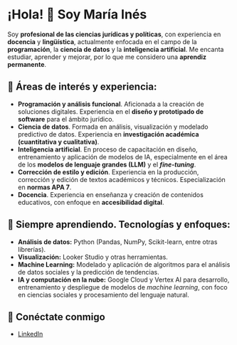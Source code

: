 # ¡Hola! 👋 Soy María Inés

Soy **profesional de las ciencias jurídicas y políticas**, con experiencia en **docencia** y **lingüística**, actualmente enfocada en el campo de la **programación**, la **ciencia de datos** y la **inteligencia artificial**. Me encanta estudiar, aprender y mejorar, por lo que me considero una **aprendiz permanente**.

## 🧠 Áreas de interés y experiencia:

- **Programación y análisis funcional**. Aficionada a la creación de soluciones digitales. Experiencia en el **diseño y prototipado de software** para el ámbito jurídico.
- **Ciencia de datos**. Formada en análisis, visualización y modelado predictivo de datos. Experiencia en **investigación académica (cuantitativa y cualitativa)**.
- **Inteligencia artificial**. En proceso de capacitación en diseño, entrenamiento y aplicación de modelos de IA, especialmente en el área de los **modelos de lenguaje grandes (LLM)** y el ***fine-tuning***.
- **Corrección de estilo y edición**. Experiencia en la producción, corrección y edición de textos académicos y técnicos. Especialización en **normas APA 7**.
- **Docencia**. Experiencia en enseñanza y creación de contenidos educativos, con enfoque en **accesibilidad digital**.

## 🌱 Siempre aprendiendo. Tecnologías y enfoques:

- **Análisis de datos:** Python (Pandas, NumPy, Scikit-learn, entre otras librerías).  
- **Visualización:** Looker Studio y otras herramientas.  
- **Machine Learning:** Modelado y aplicación de algoritmos para el análisis de datos sociales y la predicción de tendencias.
- **IA y computación en la nube:** Google Cloud y Vertex AI para desarrollo, entrenamiento y despliegue de modelos de *machine learning*, con foco en ciencias sociales y procesamiento del lenguaje natural.

## 🔗 Conéctate conmigo
- [LinkedIn](https://www.linkedin.com/in/mariainesabarrateguif)
